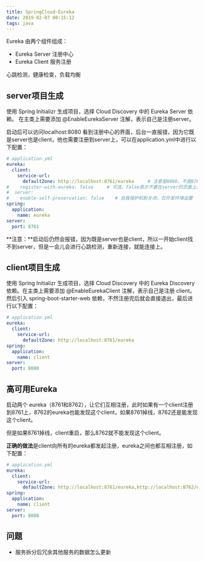 ```yaml
---
title: SpringCloud-Eureka
date: 2019-02-07 00:15:12
tags: java
---
```


Eureka 由两个组件组成：

- Eureka Server 注册中心
- Eureka Client 服务注册

心跳检测，健康检查，负载均衡

## server项目生成

使用 Spring Initializr 生成项目，选择 Cloud Discovery 中的 Eureka Server 依赖。
在主类上需要添加 @EnableEurekaServer 注解，表示自己是注册server。

启动后可以访问localhost:8080 看到注册中心的界面，后台一直报错，因为它既是server也是client，他也需要注册到server上，可以在application.yml中进行以下配置：

```yml
# application.yml
eureka:
  client:
    service-url:
      defaultZone: http://localhost:8761/eureka     # 注意是8080，不是8761
#    register-with-eureka: false     # 可选，false表示不要在server的页面上显示自己
#  server:
#    enable-self-preservation: false    # 自我保护机制关闭，仅开发环境设置
spring:
  application:
    name: eureka
server:
  port: 8761
```

**注意：**启动后仍然会报错，因为既是server也是client，所以一开始client找不到server，但是一会儿会进行心跳检测，重新连接，就能连接上。

## client项目生成

使用 Spring Initializr 生成项目，选择 Cloud Discovery 中的 Eureka Discovery 依赖。在主类上需要添加 @EnableEurekaClient 注解，表示自己是注册 client。然后引入 spring-boot-starter-web 依赖，不然注册完后就会直接退出，最后进行以下配置：

```yml
# application.yml
eureka:
  client:
    service-url:
      defaultZone: http://localhost:8761/eureka
spring:
  application:
    name: client
server:
  port: 8080
```

## 高可用Eureka

启动两个 eureka（8761和8762），让它们互相注册，此时如果有一个client注册到8761上，8762的eureka也能发现这个client，如果8761掉线，8762还是能发现这个client。

但是如果8761掉线，client重启，那么8762就不能发现这个client。

**正确的做法**是client向所有的eureka都发起注册，eureka之间也都互相注册，如下配置：

```yml
# application.yml
eureka:
  client:
    service-url:
      defaultZone: http://localhost:8761/eureka,http://localhost:8762/eureka     # 向两台eureka都发起注册
spring:
  application:
    name: client
server:
  port: 8080
```

## 问题

- 服务拆分后冗余其他服务的数据怎么更新